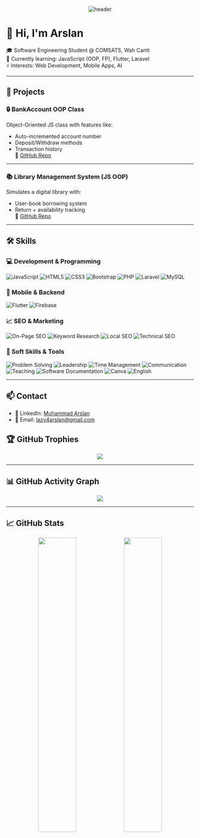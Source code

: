 <!-- Banner -->
<p align="center">
  <img src="https://capsule-render.vercel.app/api?type=waving&color=0d6efd&height=200&section=header&text=Muhammad%20Arslan&fontSize=40&fontColor=ffffff" alt="header"/>
</p>

# 👋 Hi, I'm Arslan

🎓 Software Engineering Student @ COMSATS, Wah Cantt  
🌱 Currently learning: JavaScript (OOP, FP), Flutter, Laravel  
⚡ Interests: Web Development, Mobile Apps, AI

---

## 🚀 Projects

### 🔒 BankAccount OOP Class
Object-Oriented JS class with features like:
- Auto-incremented account number  
- Deposit/Withdraw methods  
- Transaction history  
📁 [GitHub Repo](https://github.com/Lazy-Arslan/BankAccount-OOP)

---

### 📚 Library Management System (JS OOP)
Simulates a digital library with:
- User-book borrowing system  
- Return + availability tracking  
📁 [GitHub Repo](https://github.com/Lazy-Arslan/Library-OOP)

---

## 🛠️ Skills

### 💻 Development & Programming
![JavaScript](https://img.shields.io/badge/-JavaScript-black?style=flat-square&logo=javascript)
![HTML5](https://img.shields.io/badge/-HTML5-E34F26?style=flat-square&logo=html5&logoColor=white)
![CSS3](https://img.shields.io/badge/-CSS3-1572B6?style=flat-square&logo=css3)
![Bootstrap](https://img.shields.io/badge/-Bootstrap-7952B3?style=flat-square&logo=bootstrap)
![PHP](https://img.shields.io/badge/-PHP-777BB4?style=flat-square&logo=php)
![Laravel](https://img.shields.io/badge/-Laravel-FF2D20?style=flat-square&logo=laravel)
![MySQL](https://img.shields.io/badge/-MySQL-4479A1?style=flat-square&logo=mysql)

### 📱 Mobile & Backend
![Flutter](https://img.shields.io/badge/-Flutter-02569B?style=flat-square&logo=flutter)
![Firebase](https://img.shields.io/badge/-Firebase-FFCA28?style=flat-square&logo=firebase)

### 📈 SEO & Marketing
![On-Page SEO](https://img.shields.io/badge/-On--Page%20SEO-blueviolet?style=flat-square)
![Keyword Research](https://img.shields.io/badge/-Keyword%20Research-blueviolet?style=flat-square)
![Local SEO](https://img.shields.io/badge/-Local%20SEO-blueviolet?style=flat-square)
![Technical SEO](https://img.shields.io/badge/-Technical%20SEO-blueviolet?style=flat-square)

### 🎯 Soft Skills & Tools
![Problem Solving](https://img.shields.io/badge/-Problem%20Solving-brightgreen?style=flat-square)
![Leadership](https://img.shields.io/badge/-Leadership-brightgreen?style=flat-square)
![Time Management](https://img.shields.io/badge/-Time%20Management-brightgreen?style=flat-square)
![Communication](https://img.shields.io/badge/-Communication-brightgreen?style=flat-square)
![Teaching](https://img.shields.io/badge/-Teaching-brightgreen?style=flat-square)
![Software Documentation](https://img.shields.io/badge/-Software%20Documentation-lightgrey?style=flat-square)
![Canva](https://img.shields.io/badge/-Canva-00C4CC?style=flat-square&logo=canva)
![English](https://img.shields.io/badge/-English-007ACC?style=flat-square)

---

## 📫 Contact

- 💼 LinkedIn: [Muhammad Arslan](https://www.linkedin.com/in/muhammad-arslan-8a6780357)  
- 📧 Email: [lazy4arslan@gmail.com](mailto:lazy4arslan@gmail.com)

## 🏆 GitHub Trophies

<p align="center">
  <img src="https://github-profile-trophy.vercel.app/?username=Lazy-Arslan&theme=tokyonight&margin-w=10&margin-h=10&no-frame=true"/>
</p>

---

## 📊 GitHub Activity Graph

<p align="center">
  <img src="https://github-readme-activity-graph.vercel.app/graph?username=Lazy-Arslan&theme=react-dark&bg_color=0d1117&color=00ffff&line=00ffff&point=ffffff&hide_border=true" />
</p>

---

## 📈 GitHub Stats

<p align="center">
  <img src="https://github-readme-stats.vercel.app/api?username=Lazy-Arslan&show_icons=true&theme=tokyonight" width="45%" />
  <img src="https://github-readme-stats.vercel.app/api/top-langs/?username=Lazy-Arslan&layout=compact&theme=tokyonight" width="45%" />
</p>
